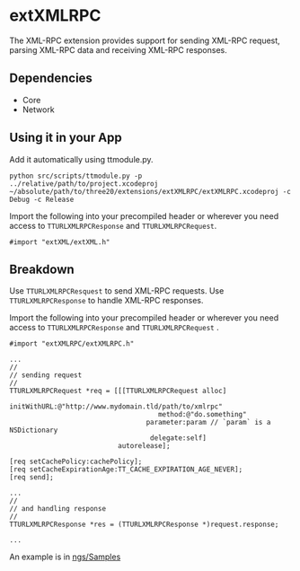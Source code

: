 
extXMLRPC
======

The XML-RPC extension provides support for sending XML-RPC request, parsing XML-RPC data and receiving XML-RPC responses.

Dependencies
------------

* Core
* Network

Using it in your App
--------------------

Add it automatically using ttmodule.py.

    python src/scripts/ttmodule.py -p ../relative/path/to/project.xcodeproj ~/absolute/path/to/three20/extensions/extXMLRPC/extXMLRPC.xcodeproj -c Debug -c Release

Import the following into your precompiled header or wherever you need access to
`TTURLXMLRPCResponse` and `TTURLXMLRPCRequest`.

    #import "extXML/extXML.h"

Breakdown
---------

Use `TTURLXMLRPCResquest` to send XML-RPC requests.
Use `TTURLXMLRPCResponse` to handle XML-RPC responses.

Import the following into your precompiled header or wherever you need access to
`TTURLXMLRPCResponse` and `TTURLXMLRPCRequest` .

    #import "extXMLRPC/extXMLRPC.h"
    
    ...
    //
    // sending request
    //
    TTURLXMLRPCRequest *req = [[[TTURLXMLRPCRequest alloc]
                                    initWithURL:@"http://www.mydomain.tld/path/to/xmlrpc"
                                         method:@"do.something"
                                      parameter:param // `param` is a NSDictionary
                                       delegate:self]
                               autorelease];
    
    [req setCachePolicy:cachePolicy];
    [req setCacheExpirationAge:TT_CACHE_EXPIRATION_AGE_NEVER];
    [req send];
    
    ...
    //
    // and handling response
    //
    TTURLXMLRPCResponse *res = (TTURLXMLRPCResponse *)request.response;
    
    ...


An example is in [ngs/Samples](https://github.com/ngs/Samples/tree/master/XMLRPCSample)